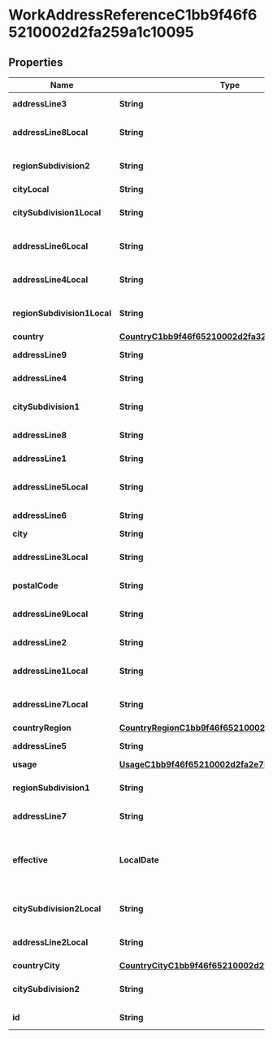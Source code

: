 

# WorkAddressReferenceC1bb9f46f65210002d2fa259a1c10095


## Properties

| Name | Type | Description | Notes |
|------------ | ------------- | ------------- | -------------|
|**addressLine3** | **String** | Address Line 3 |  [optional] |
|**addressLine8Local** | **String** | Local Address Line 8 |  [optional] |
|**regionSubdivision2** | **String** | Region Subdivision 2 |  [optional] |
|**cityLocal** | **String** | City - Local |  [optional] |
|**citySubdivision1Local** | **String** | City Subdivision 1 - Local |  [optional] |
|**addressLine6Local** | **String** | Local Address Line 6 |  [optional] |
|**addressLine4Local** | **String** | Local Address Line 4 |  [optional] |
|**regionSubdivision1Local** | **String** | Region Subdivision 1 - Local |  [optional] |
|**country** | [**CountryC1bb9f46f65210002d2fa329fe6700b4**](CountryC1bb9f46f65210002d2fa329fe6700b4.md) |  |  [optional] |
|**addressLine9** | **String** | Address Line 9 |  [optional] |
|**addressLine4** | **String** | Address Line 4 |  [optional] |
|**citySubdivision1** | **String** | City Subdivision 1 |  [optional] |
|**addressLine8** | **String** | Address Line 8 |  [optional] |
|**addressLine1** | **String** | Address Line 1 |  [optional] |
|**addressLine5Local** | **String** | Local Address Line 5 |  [optional] |
|**addressLine6** | **String** | Address Line 6 |  [optional] |
|**city** | **String** | City |  [optional] |
|**addressLine3Local** | **String** | Local Address Line 3 |  [optional] |
|**postalCode** | **String** | Postal Code |  [optional] |
|**addressLine9Local** | **String** | Local Address Line 9 |  [optional] |
|**addressLine2** | **String** | Address Line 2 |  [optional] |
|**addressLine1Local** | **String** | Local Address Line 1 |  [optional] |
|**addressLine7Local** | **String** | Local Address Line 7 |  [optional] |
|**countryRegion** | [**CountryRegionC1bb9f46f65210002d2fa322479a00b2**](CountryRegionC1bb9f46f65210002d2fa322479a00b2.md) |  |  [optional] |
|**addressLine5** | **String** | Address Line 5 |  [optional] |
|**usage** | [**UsageC1bb9f46f65210002d2fa2e7babe00a8**](UsageC1bb9f46f65210002d2fa2e7babe00a8.md) |  |  [optional] |
|**regionSubdivision1** | **String** | Region Subdivision 1 |  [optional] |
|**addressLine7** | **String** | Address Line 7 |  [optional] |
|**effective** | **LocalDate** | The date this business process takes effect. |  [optional] [readonly] |
|**citySubdivision2Local** | **String** | City Subdivision 2 - Local |  [optional] |
|**addressLine2Local** | **String** | Local Address Line 2 |  [optional] |
|**countryCity** | [**CountryCityC1bb9f46f65210002d2fa2bb24a300a1**](CountryCityC1bb9f46f65210002d2fa2bb24a300a1.md) |  |  [optional] |
|**citySubdivision2** | **String** | City Subdivision 2 |  [optional] |
|**id** | **String** | Id of the instance |  [optional] |



